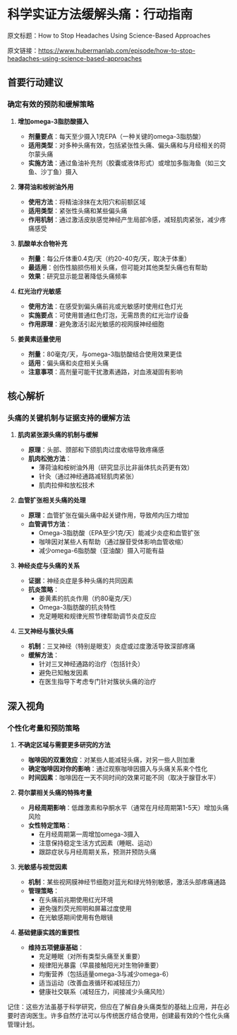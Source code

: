 # 科学实证方法缓解头痛：行动指南

原文标题：How to Stop Headaches Using Science-Based Approaches

原文链接：https://www.hubermanlab.com/episode/how-to-stop-headaches-using-science-based-approaches

<YouTube videoId="CGjdgy0cwGk" />

## 首要行动建议

### 确定有效的预防和缓解策略

1. **增加omega-3脂肪酸摄入**
   - **剂量要点**：每天至少摄入1克EPA（一种关键的omega-3脂肪酸）
   - **适用类型**：对多种头痛有效，包括紧张性头痛、偏头痛和与月经相关的荷尔蒙头痛
   - **实施方法**：通过鱼油补充剂（胶囊或液体形式）或增加多脂海鱼（如三文鱼、沙丁鱼）摄入

2. **薄荷油和桉树油外用**
   - **使用方法**：将精油涂抹在太阳穴和前额区域
   - **适用类型**：紧张性头痛和某些偏头痛
   - **作用机制**：通过激活皮肤感觉神经产生局部冷感，减轻肌肉紧张，减少疼痛感受

3. **肌酸单水合物补充**
   - **剂量**：每公斤体重0.4克/天（约20-40克/天，取决于体重）
   - **最适用**：创伤性脑损伤相关头痛，但可能对其他类型头痛也有帮助
   - **效果**：研究显示能显著降低头痛频率

4. **红光治疗光敏感**
   - **使用方法**：在感受到偏头痛前兆或光敏感时使用红色灯光
   - **实施要点**：可使用普通红色灯泡，无需昂贵的红光治疗设备
   - **作用原理**：避免激活引起光敏感的视网膜神经细胞

5. **姜黄素适量使用**
   - **剂量**：80毫克/天，与omega-3脂肪酸结合使用效果更佳
   - **适用**：偏头痛和炎症相关头痛
   - **注意事项**：高剂量可能干扰激素通路，对血液凝固有影响

## 核心解析

### 头痛的关键机制与证据支持的缓解方法

1. **肌肉紧张源头痛的机制与缓解**
   - **原理**：头部、颈部和下颌肌肉过度收缩导致疼痛感
   - **肌肉松弛方法**：
     * 薄荷油和桉树油外用（研究显示比非甾体抗炎药更有效）
     * 针灸（通过神经通路减轻肌肉紧张）
     * 肌肉拉伸和放松技术

2. **血管扩张相关头痛的处理**
   - **原理**：血管扩张在偏头痛中起关键作用，导致颅内压力增加
   - **血管调节方法**：
     * Omega-3脂肪酸（EPA至少1克/天）能减少炎症和血管扩张
     * 咖啡因对某些人有帮助（通过腺苷受体影响血管收缩）
     * 减少omega-6脂肪酸（亚油酸）摄入可能有益

3. **神经炎症与头痛的关系**
   - **证据**：神经炎症是多种头痛的共同因素
   - **抗炎策略**：
     * 姜黄素的抗炎作用（约80毫克/天）
     * Omega-3脂肪酸的抗炎特性
     * 充足睡眠和规律光照节律帮助调节炎症反应

4. **三叉神经与簇状头痛**
   - **机制**：三叉神经（特别是眼支）炎症或过度激活导致深部疼痛
   - **缓解方法**：
     * 针对三叉神经通路的治疗（包括针灸）
     * 避免已知触发因素
     * 在医生指导下考虑专门针对簇状头痛的治疗

## 深入视角

### 个性化考量和预防策略

1. **不确定区域与需要更多研究的方法**
   - **咖啡因的双重效应**：对某些人能减轻头痛，对另一些人则加重
   - **确定咖啡因对你的影响**：通过观察咖啡因摄入与头痛关系来个性化
   - **时间因素**：咖啡因在一天不同时间的效果可能不同（取决于腺苷水平）

2. **荷尔蒙相关头痛的特殊考量**
   - **月经周期影响**：低雌激素和孕酮水平（通常在月经周期第1-5天）增加头痛风险
   - **女性特定策略**：
     * 在月经周期第一周增加omega-3摄入
     * 注意保持稳定生活方式因素（睡眠、运动）
     * 跟踪症状与月经周期关系，预测并预防头痛

3. **光敏感与视觉因素**
   - **机制**：某些视网膜神经节细胞对蓝光和绿光特别敏感，激活头部疼痛通路
   - **管理策略**：
     * 在头痛前兆期使用红光环境
     * 避免强烈荧光照明和屏幕过度使用
     * 在光敏感期间使用有色眼镜

4. **基础健康实践的重要性**
   - **维持五项健康基础**：
     * 充足睡眠（对所有类型头痛至关重要）
     * 规律阳光暴露（早晨接触阳光对生物钟重要）
     * 均衡营养（包括适量omega-3与减少omega-6）
     * 适当运动（改善血液循环和减轻压力）
     * 健康社交联系（减轻压力，间接减少头痛风险）

记住：这些方法虽基于科学研究，但应在了解自身头痛类型的基础上应用，并在必要时咨询医生。许多自然疗法可以与传统医疗结合使用，创建最有效的个性化头痛管理计划。
